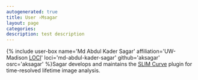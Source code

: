 ```yaml
---
autogenerated: true
title: User ›Msagar
layout: page
categories: 
description: test description
---
```


{% include user-box name='Md Abdul Kader Sagar' affiliation='UW-Madison [LOCI](LOCI)' loci='md-abdul-kader-sagar' github='aksagar' osrc='aksagar' %}Sagar develops and maintains the [SLIM Curve](SLIM_Curve) plugin for time-resolved lifetime image analysis.
